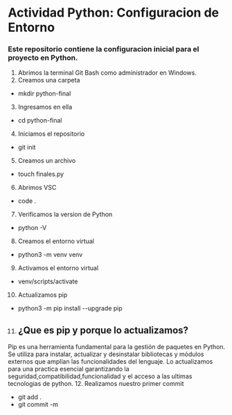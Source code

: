 # Actividad Python: Configuracion de Entorno

### **Este repositorio contiene la configuracion inicial para el proyecto en Python.**

1. Abrimos la terminal Git Bash como administrador en Windows.
2. Creamos una carpeta 
 * mkdir python-final
3. Ingresamos en ella
* cd python-final
4. Iniciamos el repositorio
* git init
5. Creamos un archivo
* touch finales.py
6. Abrimos VSC
* code .
7. Verificamos la version de Python
* python -V
8. Creamos el entorno virtual
* python3 -m venv venv
9. Activamos el entorno virtual
* venv/scripts/activate
10. Actualizamos pip
* python3 -m pip install --upgrade pip
11. ## ¿Que es pip y porque lo actualizamos?
Pip es una herramienta fundamental para la gestión de paquetes en Python. Se utiliza para instalar, actualizar y desinstalar bibliotecas y módulos externos que amplían las funcionalidades del lenguaje. Lo actualizamos para una practica esencial garantizando la seguridad,compatibilidad,funcionalidad y el acceso a las ultimas tecnologias de python.
12. Realizamos nuestro primer commit 
* git add .
* git commit -m 
